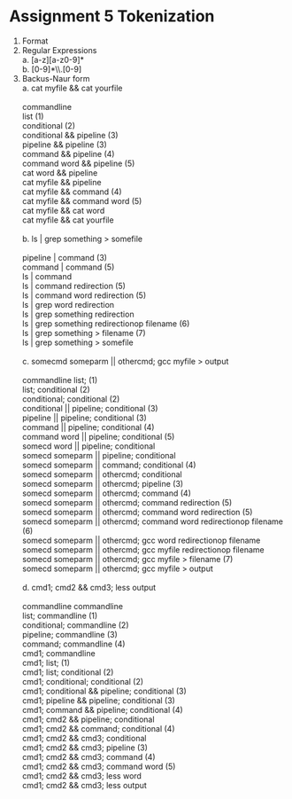 # Assignment 5 Tokenization
1. Format
2. Regular Expressions <br>
  a. [a-z][a-z0-9]* <br>
  b. [0-9]*\\\\.[0-9] <br>
3. Backus-Naur form <br>
  a. cat myfile && cat yourfile <br><br>
    commandline <br>
    list (1) <br>
    conditional (2) <br>
    conditional && pipeline (3) <br>
    pipeline && pipeline (3) <br>
    command && pipeline (4) <br>
    command word && pipeline (5) <br>
    cat word && pipeline <br>
    cat myfile && pipeline <br>
    cat myfile && command (4) <br>
    cat myfile && command word (5) <br>
    cat myfile && cat word <br>
    cat myfile && cat yourfile <br><br>
  b. ls | grep something > somefile <br><br>
    pipeline | command (3) <br>
    command | command (5) <br>
    ls | command <br>
    ls | command redirection (5) <br>
    ls | command word redirection (5) <br>
    ls | grep word redirection <br>
    ls | grep something redirection <br>
    ls | grep something redirectionop filename (6) <br>
    ls | grep something > filename (7) <br>
    ls | grep something > somefile <br><br>
  c. somecmd someparm || othercmd; gcc myfile > output <br><br>
    commandline
    list; (1) <br>
    list; conditional (2) <br>
    conditional; conditional (2) <br>
    conditional || pipeline; conditional (3) <br>
    pipeline || pipeline; conditional (3) <br>
    command || pipeline; conditional (4) <br>
    command word || pipeline; conditional (5) <br>
    somecd word || pipeline; conditional <br>
    somecd someparm || pipeline; conditional <br>
    somecd someparm || command; conditional (4) <br>
    somecd someparm || othercmd; conditional <br>
    somecd someparm || othercmd; pipeline (3) <br>
    somecd someparm || othercmd; command (4) <br>
    somecd someparm || othercmd; command redirection (5) <br>
    somecd someparm || othercmd; command word redirection (5) <br>
    somecd someparm || othercmd; command word redirectionop filename (6) <br>
    somecd someparm || othercmd; gcc word redirectionop filename <br>
    somecd someparm || othercmd; gcc myfile redirectionop filename <br>
    somecd someparm || othercmd; gcc myfile > filename (7) <br>
    somecd someparm || othercmd; gcc myfile > output <br><br>
  d. cmd1; cmd2 && cmd3; less output <br><br>
    commandline commandline <br>
    list; commandline (1) <br>
    conditional; commandline (2) <br>
    pipeline; commandline (3) <br>
    command; commandline (4) <br>
    cmd1; commandline <br>
    cmd1; list; (1) <br>
    cmd1; list; conditional (2) <br>
    cmd1; conditional; conditional (2) <br>
    cmd1; conditional && pipeline; conditional (3) <br>
    cmd1; pipeline && pipeline; conditional (3) <br>
    cmd1; command && pipeline; conditional (4) <br>
    cmd1; cmd2 && pipeline; conditional <br>
    cmd1; cmd2 && command; conditional (4) <br>
    cmd1; cmd2 && cmd3; conditional <br>
    cmd1; cmd2 && cmd3; pipeline (3) <br>
    cmd1; cmd2 && cmd3; command (4) <br>
    cmd1; cmd2 && cmd3; command word (5) <br>
    cmd1; cmd2 && cmd3; less word <br>
    cmd1; cmd2 && cmd3; less output
